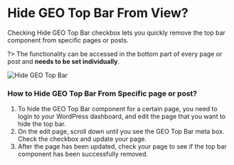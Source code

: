# Hide GEO Top Bar From View?

Checking Hide GEO Top Bar checkbox lets you quickly remove the top bar component from specific pages or posts. 

?> The functionality can be accessed in the bottom part of every page or post and **needs to be set individually**.

![Hide GEO Top Bar](http://res.cloudinary.com/mypreview/image/upload/v1492433908/hide-geo-top-bar_hurxtj.png)

### How to Hide GEO Top Bar From Specific page or post?

1. To hide the GEO Top Bar component for a certain page, you need to login to your WordPress dashboard, and edit the page that you want to hide the top bar.
2. On the edit page, scroll down until you see the GEO Top Bar meta box. Check the checkbox and update your page.
3. After the page has been updated, check your page to see if the top bar component has been successfully removed.

